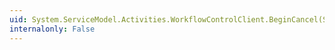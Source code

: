 ```yaml
---
uid: System.ServiceModel.Activities.WorkflowControlClient.BeginCancel(System.Guid,System.AsyncCallback,System.Object)
internalonly: False
---
```

